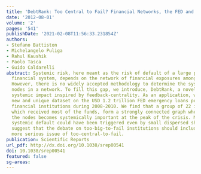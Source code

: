 ```yaml
---
title: 'DebtRank: Too Central to Fail? Financial Networks, the FED and Systemic Risk'
date: '2012-08-01'
volume: '2'
pages: '541'
publishDate: '2021-02-08T11:56:33.231854Z'
authors:
- Stefano Battiston
- Michelangelo Puliga
- Rahul Kaushik
- Paolo Tasca
- Guido Caldarelli
abstract: Systemic risk, here meant as the risk of default of a large portion of the
  financial system, depends on the network of financial exposures among institutions.
  However, there is no widely accepted methodology to determine the systemically important
  nodes in a network. To fill this gap, we introduce, DebtRank, a novel measure of
  systemic impact inspired by feedback-centrality. As an application, we analyse a
  new and unique dataset on the USD 1.2 trillion FED emergency loans program to global
  financial institutions during 2008-2010. We find that a group of 22 institutions,
  which received most of the funds, form a strongly connected graph where each of
  the nodes becomes systemically important at the peak of the crisis. Moreover, a
  systemic default could have been triggered even by small dispersed shocks. The results
  suggest that the debate on too-big-to-fail institutions should include the even
  more serious issue of too-central-to-fail.
publication: Scientific Reports
url_pdf: http://dx.doi.org/10.1038/srep00541
doi: 10.1038/srep00541
featured: false
sg-areas:
---
```

